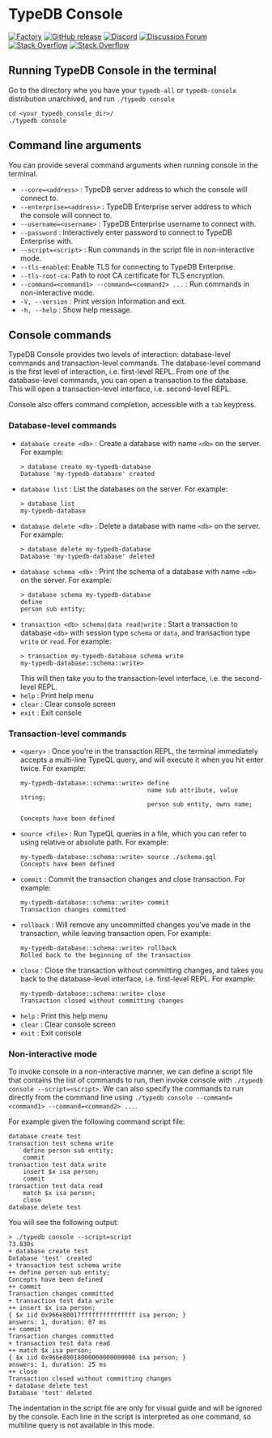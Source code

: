 # TypeDB Console

[![Factory](https://factory.vaticle.com/api/status/vaticle/typedb-console/badge.svg)](https://factory.vaticle.com/vaticle/typedb-console)
[![GitHub release](https://img.shields.io/github/release/vaticle/typedb-console.svg)](https://github.com/vaticle/typedb-console/releases/latest)
[![Discord](https://img.shields.io/discord/665254494820368395?color=7389D8&label=chat&logo=discord&logoColor=ffffff)](https://vaticle.com/discord)
[![Discussion Forum](https://img.shields.io/discourse/https/forum.vaticle.com/topics.svg)](https://forum.vaticle.com)
[![Stack Overflow](https://img.shields.io/badge/stackoverflow-typedb-796de3.svg)](https://stackoverflow.com/questions/tagged/typedb)
[![Stack Overflow](https://img.shields.io/badge/stackoverflow-typeql-3dce8c.svg)](https://stackoverflow.com/questions/tagged/typeql)

## Running TypeDB Console in the terminal

Go to the directory whe you have your `typedb-all` or `typedb-console` distribution unarchived, and run `./typedb console`
```
cd <your_typedb_console_dir>/
./typedb console
```

## Command line arguments

You can provide several command arguments when running console in the terminal.

- `--core=<address>` : TypeDB server address to which the console will connect to.
- `--enterprise=<address>` : TypeDB Enterprise server address to which the console will connect to.
- `--username=<username>` : TypeDB Enterprise username to connect with.
- `--password` : Interactively enter password to connect to TypeDB Enterprise with.
- `--script=<script>` : Run commands in the script file in non-interactive mode.
- `--tls-enabled`: Enable TLS for connecting to TypeDB Enterprise.
- `--tls-root-ca`: Path to root CA certificate for TLS encryption.
- `--command=<command1> --command=<command2> ...` : Run commands in non-interactive mode.
- `-V, --version` : Print version information and exit.
- `-h, --help` : Show help message.

## Console commands

TypeDB Console provides two levels of interaction: database-level commands and transaction-level commands. The database-level command is the first level of interaction, i.e. first-level REPL. From one of the database-level commands, you can open a transaction to the database. This will open a transaction-level interface, i.e. second-level REPL.

Console also offers command completion, accessible with a `tab` keypress.

### Database-level commands

- `database create <db>` : Create a database with name `<db>` on the server. For example:
  ```
  > database create my-typedb-database
  Database 'my-typedb-database' created
  ```
- `database list` : List the databases on the server. For example:
  ```
  > database list
  my-typedb-database
  ```
- `database delete <db>` : Delete a database with name `<db>` on the server. For example:
  ```
  > database delete my-typedb-database
  Database 'my-typedb-database' deleted
  ```
- `database schema <db>` : Print the schema of a database with name `<db>` on the server. For example:
  ```
  > database schema my-typedb-database
  define
  person sub entity;
  ```
- `transaction <db> schema|data read|write` : Start a transaction to database `<db>` with session type `schema` or `data`, and transaction type `write` or `read`. For example:
  ```
  > transaction my-typedb-database schema write
  my-typedb-database::schema::write>
  ```
  This will then take you to the transaction-level interface, i.e. the second-level REPL.
- `help` : Print help menu
- `clear` : Clear console screen
- `exit` : Exit console

### Transaction-level commands

- `<query>` : Once you're in the transaction REPL, the terminal immediately accepts a multi-line TypeQL query, and will execute it when you hit enter twice. For example:
  ```
  my-typedb-database::schema::write> define
                                     name sub attribute, value string;
                                     person sub entity, owns name;

  Concepts have been defined
  ```
- `source <file>` : Run TypeQL queries in a file, which you can refer to using relative or absolute path. For example:
  ```
  my-typedb-database::schema::write> source ./schema.gql
  Concepts have been defined
  ```
- `commit` : Commit the transaction changes and close transaction. For example:
  ```
  my-typedb-database::schema::write> commit
  Transaction changes committed
  ```
- `rollback` : Will remove any uncommitted changes you've made in the transaction, while leaving transaction open. For example:
  ```
  my-typedb-database::schema::write> rollback
  Rolled back to the beginning of the transaction
  ```
- `close` : Close the transaction without committing changes, and takes you back to the database-level interface, i.e. first-level REPL. For example:
  ```
  my-typedb-database::schema::write> close
  Transaction closed without committing changes
  ```
- `help` : Print this help menu
- `clear` : Clear console screen
- `exit` : Exit console

### Non-interactive mode

To invoke console in a non-interactive manner, we can define a script file that contains the list of commands to run, then invoke console with `./typedb console --script=<script>`. We can also specify the commands to run directly from the command line using `./typedb console --command=<command1> --command=<command2> ...`.

For example given the following command script file:

```
database create test
transaction test schema write
    define person sub entity;
    commit
transaction test data write
    insert $x isa person;
    commit
transaction test data read
    match $x isa person;
    close
database delete test
```

You will see the following output:

```
> ./typedb console --script=script                                                                                                                                                                                                                    73.830s
+ database create test
Database 'test' created
+ transaction test schema write
++ define person sub entity;
Concepts have been defined
++ commit
Transaction changes committed
+ transaction test data write
++ insert $x isa person;
{ $x iid 0x966e80017fffffffffffffff isa person; }
answers: 1, duration: 87 ms
++ commit
Transaction changes committed
+ transaction test data read
++ match $x isa person;
{ $x iid 0x966e80018000000000000000 isa person; }
answers: 1, duration: 25 ms
++ close
Transaction closed without committing changes
+ database delete test
Database 'test' deleted
```

The indentation in the script file are only for visual guide and will be ignored by the console. Each line in the script is interpreted as one command, so multiline query is not available in this mode.
